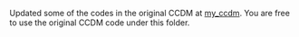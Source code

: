Updated some of the codes in the original CCDM at [my_ccdm](https://github.com/OvO1111/ccdm). You are free to use the original CCDM code under this folder.
